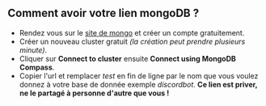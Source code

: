 ## Comment avoir votre lien mongoDB ?

- Rendez vous sur le [site de mongo](https://www.mongodb.com/cloud/atlas) et créer un compte gratuitement.
- Créer un nouveau cluster gratuit *(la création peut prendre plusieurs minute)*.
- Cliquer sur **Connect to cluster** ensuite **Connect using MongoDB Compass**.
- Copier l'url et remplacer *test* en fin de ligne par le nom que vous voulez donnez à votre base de donnée exemple *discordbot*.
**Ce lien est priver, ne le partagé à personne d'autre que vous !**